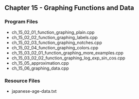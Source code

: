 ## Chapter 15 - Graphing Functions and Data

### Program Files
* ch\_15\_02\_01\_function\_graphing\_plain.cpp
* ch\_15\_02\_02\_function\_graphing\_labels.cpp
* ch\_15\_02\_03\_function\_graphing\_notches.cpp
* ch\_15\_02\_04\_function\_graphing\_colors.cpp
* ch\_15\_03\_02\_01\_function\_graphing\_more\_examples.cpp
* ch\_15\_03\_02\_02\_function\_graphing\_log\_exp\_sin\_cos.cpp
* ch\_15\_05\_approximation.cpp
* ch\_15\_06\_graphing\_data.cpp 

### Resource Files
* japanese-age-data.txt
